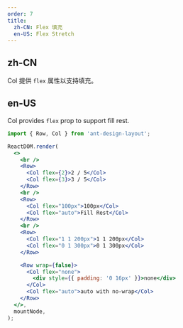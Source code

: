```yaml
---
order: 7
title:
  zh-CN: Flex 填充
  en-US: Flex Stretch
---
```


## zh-CN

Col 提供 `flex` 属性以支持填充。

## en-US

Col provides `flex` prop to support fill rest.

```jsx
import { Row, Col } from 'ant-design-layout';

ReactDOM.render(
  <>
    <br />
    <Row>
      <Col flex={2}>2 / 5</Col>
      <Col flex={3}>3 / 5</Col>
    </Row>
    <br />
    <Row>
      <Col flex="100px">100px</Col>
      <Col flex="auto">Fill Rest</Col>
    </Row>
    <br />
    <Row>
      <Col flex="1 1 200px">1 1 200px</Col>
      <Col flex="0 1 300px">0 1 300px</Col>
    </Row>

    <Row wrap={false}>
      <Col flex="none">
        <div style={{ padding: '0 16px' }}>none</div>
      </Col>
      <Col flex="auto">auto with no-wrap</Col>
    </Row>
  </>,
  mountNode,
);
```
